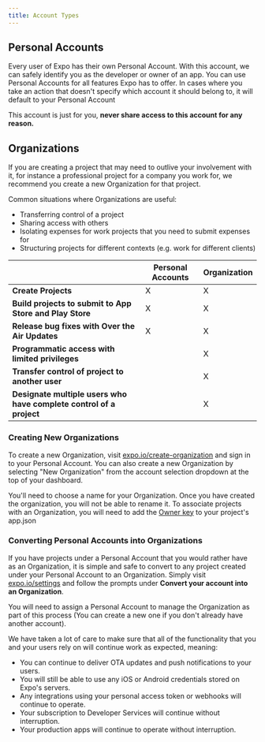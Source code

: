 ```yaml
---
title: Account Types
---
```


## Personal Accounts

Every user of Expo has their own Personal Account. With this account, we can safely identify you as the developer or owner of an app. You can use Personal Accounts for all features Expo has to offer. In cases where you take an action that doesn't specify which account it should belong to, it will default to your Personal Account

This account is just for you, **never share access to this account for any reason.**

## Organizations

If you are creating a project that may need to outlive your involvement with it, for instance a professional project for a company you work for, we recommend you create a new Organization for that project.

Common situations where Organizations are useful:

- Transferring control of a project
- Sharing access with others
- Isolating expenses for work projects that you need to submit expenses for
- Structuring projects for different contexts (e.g. work for different clients)

|                                                                     | Personal Accounts | Organization |
| ------------------------------------------------------------------- | ----------------- | ------------ |
| **Create Projects**                                                 | X                 | X            |
| **Build projects to submit to App Store and Play Store**            | X                 | X            |
| **Release bug fixes with Over the Air Updates**                     | X                 | X            |
| **Programmatic access with limited privileges**                     |                   | X            |
| **Transfer control of project to another user**                     |                   | X            |
| **Designate multiple users who have complete control of a project** |                   | X            |


### Creating New Organizations

To create a new Organization, visit [expo.io/create-organization](https://expo.io/create-organization) and sign in to your Personal Account.
You can also create a new Organization by selecting "New Organization" from the account selection dropdown at the top of your dashboard.

You'll need to choose a name for your Organization. Once you have created the organization, you will not be able to rename it.
To associate projects with an Organization, you will need to add the [Owner key](https://docs.expo.io/versions/latest/config/app/#owner) to your project's app.json

### Converting Personal Accounts into Organizations

If you have projects under a Personal Account that you would rather have as an Organization, it is simple and safe to convert to any project created under your Personal Account to an Organization. Simply visit [expo.io/settings](https://expo.io/settings) and follow the prompts under **Convert your account into an Organization**. 

You will need to assign a Personal Account to manage the Organization as part of this process (You can create a new one if you don't already have another account). 

We have taken a lot of care to make sure that all of the functionality that you and your users rely on will continue work as expected, meaning:
- You can continue to deliver OTA updates and push notifications to your users.
- You will still be able to use any iOS or Android credentials stored on Expo's servers.
- Any integrations using your personal access token or webhooks will continue to operate.
- Your subscription to Developer Services will continue without interruption.
- Your production apps will continue to operate without interruption.



